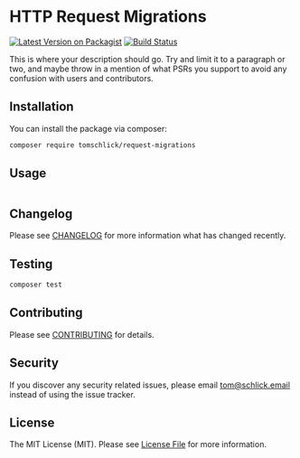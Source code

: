 # HTTP Request Migrations

[![Latest Version on Packagist](https://img.shields.io/packagist/v/tomschlick/request-migrations.svg?style=flat-square)](https://packagist.org/packages/tomschlick/request-migrations)
[![Build Status](https://img.shields.io/travis/tomschlick/request-migrations/master.svg?style=flat-square)](https://travis-ci.org/tomschlick/request-migrations)

This is where your description should go. Try and limit it to a paragraph or two, and maybe throw in a mention of what PSRs you support to avoid any confusion with users and contributors.

## Installation

You can install the package via composer:

```bash
composer require tomschlick/request-migrations
```

## Usage

``` php

```

## Changelog

Please see [CHANGELOG](CHANGELOG.md) for more information what has changed recently.

## Testing

``` bash
composer test
```

## Contributing

Please see [CONTRIBUTING](CONTRIBUTING.md) for details.

## Security

If you discover any security related issues, please email tom@schlick.email instead of using the issue tracker.

## License

The MIT License (MIT). Please see [License File](LICENSE.md) for more information.
